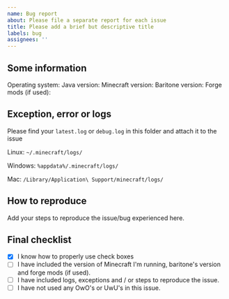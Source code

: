 ```yaml
---
name: Bug report
about: Please file a separate report for each issue
title: Please add a brief but descriptive title
labels: bug
assignees: ''
---
```


## Some information
Operating system:
Java version:
Minecraft version:
Baritone version:
Forge mods (if used): 

## Exception, error or logs
Please find your `latest.log` or `debug.log` in this folder and attach it to the issue

Linux: `~/.minecraft/logs/`

Windows: `%appdata%/.minecraft/logs/`

Mac: `/Library/Application\ Support/minecraft/logs/`

## How to reproduce
Add your steps to reproduce the issue/bug experienced here.

## Final checklist
- [x] I know how to properly use check boxes 
- [ ] I have included the version of Minecraft I'm running, baritone's version and forge mods (if used).
- [ ] I have included logs, exceptions and / or steps to reproduce the issue.
- [ ] I have not used any OwO's or UwU's in this issue.

